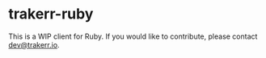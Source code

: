 # trakerr-ruby

This is a WIP client for Ruby. If you would like to contribute, please contact dev@trakerr.io.
